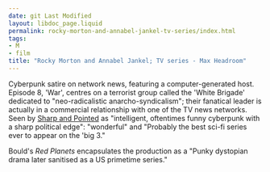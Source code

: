 ```yaml
---
date: git Last Modified
layout: libdoc_page.liquid
permalink: rocky-morton-and-annabel-jankel-tv-series/index.html
tags:
- M
- film
title: "Rocky Morton and Annabel Jankel; TV series - Max Headroom"
---
```


Cyberpunk satire on network news, featuring a  computer-generated host. Episode 8, 'War', centres on a terrorist group called  the 'White Brigade' dedicated to "neo-radicalistic anarcho-syndicalism"; their  fanatical leader is actually in a commercial relationship with one of the TV  news networks.
 
Seen by <a href="https://seesharppress.wordpress.com/2016/04/14/two-nearly-forgotten-great-70s-and-80s-sci-fi-tv-series-now-on-youtube/?blogsub=confirming#blog_subscription-2"> Sharp and Pointed</a> as "intelligent, oftentimes funny cyberpunk with a sharp  political edge": "wonderful" and "Probably the best sci-fi series ever to appear  on the 'big 3."

Bould's _Red Planets_ encapsulates the production as a "Punky dystopian drama later sanitised as a US  primetime series."